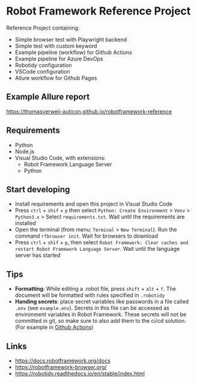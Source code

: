 # Robot Framework Reference Project
Reference Project containing:
- Simple browser test with Playwright backend
- Simple test with custom keyword
- Example pipeline (workflow) for Github Actions
- Example pipeline for Azure DevOps
- Robotidy configuration
- VSCode configuration
- Allure workflow for Github Pages

## Example Allure report
https://thomasverweij-auticon.github.io/robotframework-reference

## Requirements
- Python
- Node.js
- Visual Studio Code, with extensions:
    - Robot Framework Language Server
    - Python

## Start developing
- Install requirements and open this project in Visual Studio Code
- Press `ctrl` + `shif` + `p` then select `Python: Create Environment` > `Venv` > `Python3.x` > Select `requirements.txt`. Wait until the requirements are installed
- Open the terminal (from menu: `Terminal` > `New Terminal`). Run the command `rfbrowser init`. Wait for browsers to download
- Press `ctrl` + `shif` + `p`, then select `Robot Framework: Clear caches and restart Robot Framework Language Server`. Wait until the language server has started

## Tips
- **Formatting**: While editing a .robot file, press `shift` + `alt` + `f`. The document will be formatted with rules specified in `.robotidy`
- **Handing secrets**: place secret variables like passwords in a file called `.env` (see `example.env`). Secrets in this file can be accessed as environment variables in Robot Framework. These secrets will not be committed in git, so make sure to also add them to the ci/cd solution. (For example in [Github Actions](https://docs.github.com/en/actions/security-guides/using-secrets-in-github-actions))

## Links
- https://docs.robotframework.org/docs
- https://robotframework-browser.org/
- https://robotidy.readthedocs.io/en/stable/index.html
